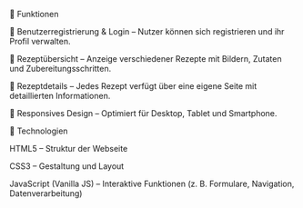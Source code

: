 🚀 Funktionen

🔐 Benutzerregistrierung & Login – Nutzer können sich registrieren und ihr Profil verwalten.

📜 Rezeptübersicht – Anzeige verschiedener Rezepte mit Bildern, Zutaten und Zubereitungsschritten.

🍳 Rezeptdetails – Jedes Rezept verfügt über eine eigene Seite mit detaillierten Informationen.

📱 Responsives Design – Optimiert für Desktop, Tablet und Smartphone.

🧩 Technologien

HTML5 – Struktur der Webseite

CSS3 – Gestaltung und Layout

JavaScript (Vanilla JS) – Interaktive Funktionen (z. B. Formulare, Navigation, Datenverarbeitung)
